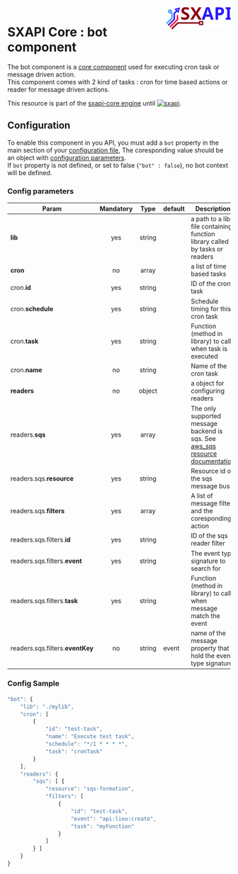 <img align="right" height="50" src="https://raw.githubusercontent.com/startxfr/sxapi-core/dev/docs/assets/logo.svg?sanitize=true">

# SXAPI Core : bot component

The bot component is a [core component](./README.md) used for executing cron task or message driven action.<br> 
This component comes with 2 kind of tasks : cron for time based actions or reader for message driven actions.

This resource is part of the [sxapi-core engine](https://github.com/startxfr/sxapi-core) 
until [![sxapi](https://img.shields.io/badge/sxapi-v0.1.17-blue.svg)](https://github.com/startxfr/sxapi-core).

## Configuration

To enable this component in you API, you must add a `bot` property
in the main section of your [configuration file](../guides/2.Configure.md), 
The coresponding value should be an object with [configuration parameters](#config-parameters).<br>
If `bot` property is not defined, or set to false (`"bot" : false`), no
bot context will be defined.

### Config parameters

| Param                            | Mandatory | Type   | default | Description
|----------------------------------|:---------:|:------:|---------|---------------
| **lib**                          | yes       | string |         | a path to a lib file containing function library called by tasks or readers
| **cron**                         | no        | array  |         | a list of time based tasks
| cron.**id**                      | yes       | string |         | ID of the cron task
| cron.**schedule**                | yes       | string |         | Schedule timing for this cron task
| cron.**task**                    | yes       | string |         | Function (method in library) to call when task is executed
| cron.**name**                    | no        | string |         | Name of the cron task
| **readers**                      | no        | object |         | a object for configuring readers
| readers.**sqs**                  | yes       | array  |         | The only supported message backend is sqs. See [aws_sqs resource documentation](../resources/aws_sqs.md)
| readers.sqs.**resource**         | yes       | string |         | Resource id of the sqs message bus
| readers.sqs.**filters**          | yes       | array  |         | A list of message filter and the coresponding action
| readers.sqs.filters.**id**       | yes       | string |         | ID of the sqs reader filter
| readers.sqs.filters.**event**    | yes       | string |         | The event type signature to search for
| readers.sqs.filters.**task**     | yes       | string |         | Function (method in library) to call when message match the event
| readers.sqs.filters.**eventKey** | no        | string | event   | name of the message property that hold the event type signature


### Config Sample

```javascript
"bot": {
    "lib": "./mylib",
    "cron": [
        {
            "id": "test-task",
            "name": "Execute test task",
            "schedule": "*/1 * * * *",
            "task": "cronTask"
        }
    ],
    "readers": {
        "sqs": [ {
            "resource": "sqs-formation",
            "filters": [
                {
                    "id": "test-task",
                    "event": "api:lieu:create",
                    "task": "myFunction"
                }
            ]
        } ]
    }
}
```
